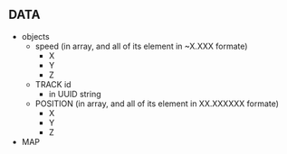 ## DATA
+ objects
  + speed (in array, and all of its element in ~X.XXX formate)
    + X
    + Y
    + Z
  + TRACK id
    + in UUID string
  + POSITION (in array, and all of its element in XX.XXXXXX formate)
    + X
    + Y
    + Z
+ MAP